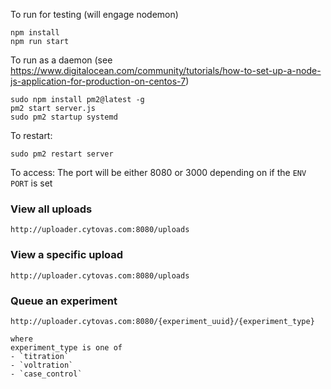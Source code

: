 To run for testing (will engage nodemon)
```
npm install
npm run start
```

To run as a daemon (see https://www.digitalocean.com/community/tutorials/how-to-set-up-a-node-js-application-for-production-on-centos-7)
```
sudo npm install pm2@latest -g
pm2 start server.js
sudo pm2 startup systemd
```

To restart:
```
sudo pm2 restart server
```

To access:
The port will be either 8080 or 3000 depending on if the `ENV PORT` is set

### View all uploads
```
http://uploader.cytovas.com:8080/uploads
```

### View a specific upload
```
http://uploader.cytovas.com:8080/uploads
```

### Queue an experiment
```
http://uploader.cytovas.com:8080/{experiment_uuid}/{experiment_type}

where
experiment_type is one of 
- `titration`
- `voltration`
- `case_control`
```